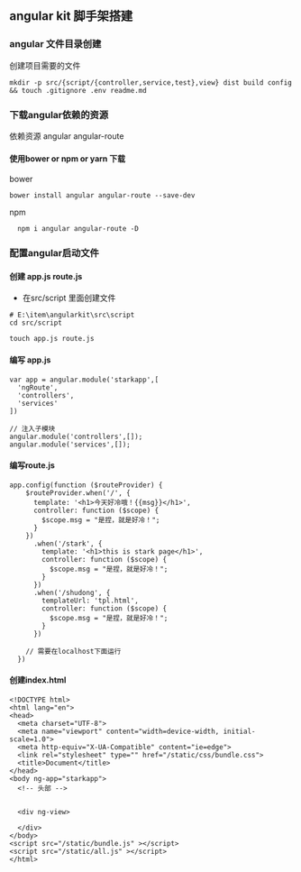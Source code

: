 ## angular kit 脚手架搭建
### angular 文件目录创建
创建项目需要的文件
```
mkdir -p src/{script/{controller,service,test},view} dist build config && touch .gitignore .env readme.md
```
### 下载angular依赖的资源
依赖资源
angular 
angular-route

#### 使用bower or  npm or yarn 下载 
bower
```
bower install angular angular-route --save-dev
```

npm 

```
  npm i angular angular-route -D
```

### 配置angular启动文件
#### 创建 app.js  route.js
* 在src/script 里面创建文件
```
# E:\item\angularkit\src\script
cd src/script

touch app.js route.js
```

#### 编写 app.js

```
var app = angular.module('starkapp',[
  'ngRoute',
  'controllers',
  'services'
])

// 注入子模块
angular.module('controllers',[]);
angular.module('services',[]);

```

#### 编写route.js

```
app.config(function ($routeProvider) {
    $routeProvider.when('/', {
      template: '<h1>今天好冷哦！{{msg}}</h1>',
      controller: function ($scope) {
        $scope.msg = "是捏，就是好冷！";
      }
    })
      .when('/stark', {
        template: '<h1>this is stark page</h1>',
        controller: function ($scope) {
          $scope.msg = "是捏，就是好冷！";
        }
      })
      .when('/shudong', {
        templateUrl: 'tpl.html',
        controller: function ($scope) {
          $scope.msg = "是捏，就是好冷！";
        }
      })

    // 需要在localhost下面运行
  })
```

#### 创建index.html
```
<!DOCTYPE html>
<html lang="en">
<head>
  <meta charset="UTF-8">
  <meta name="viewport" content="width=device-width, initial-scale=1.0">
  <meta http-equiv="X-UA-Compatible" content="ie=edge">
  <link rel="stylesheet" type="" href="/static/css/bundle.css">
  <title>Document</title>
</head>
<body ng-app="starkapp">
  <!-- 头部 -->


  <div ng-view>
    
  </div>
</body>
<script src="/static/bundle.js" ></script>
<script src="/static/all.js" ></script>
</html>
```
